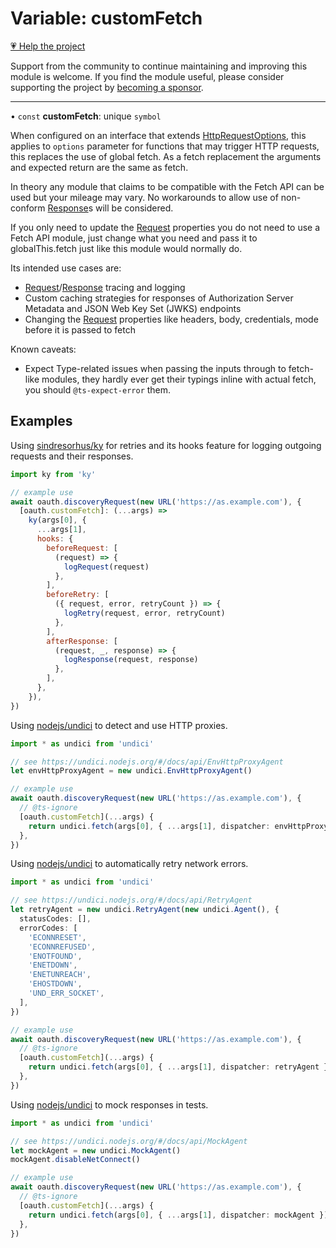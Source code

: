 # Variable: customFetch

[💗 Help the project](https://github.com/sponsors/panva)

Support from the community to continue maintaining and improving this module is welcome. If you find the module useful, please consider supporting the project by [becoming a sponsor](https://github.com/sponsors/panva).

***

• `const` **customFetch**: unique `symbol`

When configured on an interface that extends [HttpRequestOptions](../interfaces/HttpRequestOptions.md), this applies to `options`
parameter for functions that may trigger HTTP requests, this replaces the use of global fetch. As
a fetch replacement the arguments and expected return are the same as fetch.

In theory any module that claims to be compatible with the Fetch API can be used but your mileage
may vary. No workarounds to allow use of non-conform [Response](https://developer.mozilla.org/docs/Web/API/Response)s will be considered.

If you only need to update the [Request](https://developer.mozilla.org/docs/Web/API/Request) properties you do not need to use a Fetch API
module, just change what you need and pass it to globalThis.fetch just like this module would
normally do.

Its intended use cases are:

- [Request](https://developer.mozilla.org/docs/Web/API/Request)/[Response](https://developer.mozilla.org/docs/Web/API/Response) tracing and logging
- Custom caching strategies for responses of Authorization Server Metadata and JSON Web Key Set
  (JWKS) endpoints
- Changing the [Request](https://developer.mozilla.org/docs/Web/API/Request) properties like headers, body, credentials, mode before it is passed
  to fetch

Known caveats:

- Expect Type-related issues when passing the inputs through to fetch-like modules, they hardly
  ever get their typings inline with actual fetch, you should `@ts-expect-error` them.

## Examples

Using [sindresorhus/ky](https://github.com/sindresorhus/ky) for retries and its hooks feature for
logging outgoing requests and their responses.

```js
import ky from 'ky'

// example use
await oauth.discoveryRequest(new URL('https://as.example.com'), {
  [oauth.customFetch]: (...args) =>
    ky(args[0], {
      ...args[1],
      hooks: {
        beforeRequest: [
          (request) => {
            logRequest(request)
          },
        ],
        beforeRetry: [
          ({ request, error, retryCount }) => {
            logRetry(request, error, retryCount)
          },
        ],
        afterResponse: [
          (request, _, response) => {
            logResponse(request, response)
          },
        ],
      },
    }),
})
```

Using [nodejs/undici](https://github.com/nodejs/undici) to detect and use HTTP proxies.

```ts
import * as undici from 'undici'

// see https://undici.nodejs.org/#/docs/api/EnvHttpProxyAgent
let envHttpProxyAgent = new undici.EnvHttpProxyAgent()

// example use
await oauth.discoveryRequest(new URL('https://as.example.com'), {
  // @ts-ignore
  [oauth.customFetch](...args) {
    return undici.fetch(args[0], { ...args[1], dispatcher: envHttpProxyAgent }) // prettier-ignore
  },
})
```

Using [nodejs/undici](https://github.com/nodejs/undici) to automatically retry network errors.

```ts
import * as undici from 'undici'

// see https://undici.nodejs.org/#/docs/api/RetryAgent
let retryAgent = new undici.RetryAgent(new undici.Agent(), {
  statusCodes: [],
  errorCodes: [
    'ECONNRESET',
    'ECONNREFUSED',
    'ENOTFOUND',
    'ENETDOWN',
    'ENETUNREACH',
    'EHOSTDOWN',
    'UND_ERR_SOCKET',
  ],
})

// example use
await oauth.discoveryRequest(new URL('https://as.example.com'), {
  // @ts-ignore
  [oauth.customFetch](...args) {
    return undici.fetch(args[0], { ...args[1], dispatcher: retryAgent }) // prettier-ignore
  },
})
```

Using [nodejs/undici](https://github.com/nodejs/undici) to mock responses in tests.

```ts
import * as undici from 'undici'

// see https://undici.nodejs.org/#/docs/api/MockAgent
let mockAgent = new undici.MockAgent()
mockAgent.disableNetConnect()

// example use
await oauth.discoveryRequest(new URL('https://as.example.com'), {
  // @ts-ignore
  [oauth.customFetch](...args) {
    return undici.fetch(args[0], { ...args[1], dispatcher: mockAgent }) // prettier-ignore
  },
})
```
